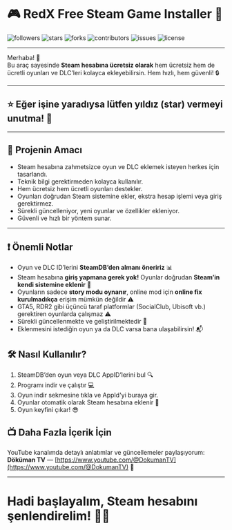 # 🎮 RedX Free Steam Game Installer 🚀

<img alt="followers" title="Scriptez1" src="https://img.shields.io/github/followers/Scriptez1?color=ff0000&style=for-the-badge&logo=github&label=Follow"/> <img alt="stars" title="Stars" src="https://img.shields.io/github/stars/Scriptez1/RedXFreeSteamInstaller?color=FFFF00&style=for-the-badge&logo=github&label=Stars"/> <img alt="forks" title="Forks" src="https://img.shields.io/github/forks/Scriptez1/RedXFreeSteamInstaller?color=4455dd&style=for-the-badge&logo=github&label=Forks"/> <img alt="contributors" title="Contributors" src="https://img.shields.io/github/contributors/Scriptez1/RedXFreeSteamInstaller?color=527826&style=for-the-badge&logo=github&label=Contributors"/> <img alt="issues" title="Issues" src="https://img.shields.io/github/issues/Scriptez1/RedXFreeSteamInstaller?color=fffbbb&style=for-the-badge&logo=github&label=Issues"/> <img alt="license" title="License" src="https://img.shields.io/github/license/Scriptez1/RedXFreeSteamInstaller?color=FF7F00&style=for-the-badge&logo=github&label=License"/>

---

Merhaba! 👋  
Bu araç sayesinde **Steam hesabına ücretsiz olarak** hem ücretsiz hem de ücretli oyunları ve DLC’leri kolayca ekleyebilirsin. Hem hızlı, hem güvenli! 🔒

---

## ⭐ Eğer işine yaradıysa lütfen yıldız (star) vermeyi unutma! 🙏

---

## 🚀 Projenin Amacı

- Steam hesabına zahmetsizce oyun ve DLC eklemek isteyen herkes için tasarlandı.  
- Teknik bilgi gerektirmeden kolayca kullanılır.  
- Hem ücretsiz hem ücretli oyunları destekler.  
- Oyunları doğrudan Steam sistemine ekler, ekstra hesap işlemi veya giriş gerektirmez.  
- Sürekli güncelleniyor, yeni oyunlar ve özellikler ekleniyor.  
- Güvenli ve hızlı bir yöntem sunar.  

---

## ❗ Önemli Notlar

- Oyun ve DLC ID’lerini **SteamDB’den almanı öneririz** 📊  
- Steam hesabına **giriş yapmana gerek yok!** Oyunlar doğrudan **Steam’in kendi sistemine eklenir** 🎯  
- Oyunların sadece **story modu oynanır**, online mod için **online fix kurulmadıkça** erişim mümkün değildir ⚠️  
- GTA5, RDR2 gibi üçüncü taraf platformlar (SocialClub, Ubisoft vb.) gerektiren oyunlarda çalışmaz ⚠️  
- Sürekli güncellenmekte ve geliştirilmektedir 🔄  
- Eklenmesini istediğin oyun ya da DLC varsa bana ulaşabilirsin! 📬

## 🛠️ Nasıl Kullanılır?

1. SteamDB’den oyun veya DLC AppID’lerini bul 🔍  
2. Programı indir ve çalıştır 💻
3. Oyun indir sekmesine tıkla ve AppId'yi buraya gir.
4. Oyunlar otomatik olarak Steam hesabına eklenir 🎉  
5. Oyun keyfini çıkar! 😎

## 📺 Daha Fazla İçerik İçin

YouTube kanalımda detaylı anlatımlar ve güncellemeler paylaşıyorum:  
**Döküman TV** — [https://www.youtube.com/@DokumanTV](https://www.youtube.com/@DokumanTV) 🎥

---

# Hadi başlayalım, Steam hesabını şenlendirelim! 🎉🔥
